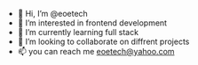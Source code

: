 - 👋 Hi, I’m @eoetech
- 👀 I’m interested in frontend development
- 🌱 I’m currently learning full stack
- 💞️ I’m looking to collaborate on diffrent projects
- 📫 you can reach me eoetech@yahoo.com

<!---
eoetech/eoetech is a ✨ special ✨ repository because its `README.md` (this file) appears on your GitHub profile.
You can click the Preview link to take a look at your changes.
--->
